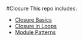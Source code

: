 #Closure
This repo includes:

- [Closure Basics](./closures.md)
- [Closure in Loops](./loops.md)
- [Module Patterns](./module_patterns.md)